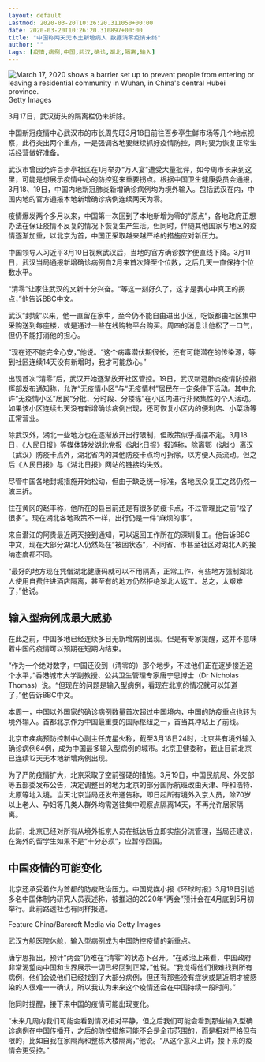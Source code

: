 ```yaml
---
layout: default
Lastmod: 2020-03-20T10:26:20.311050+00:00
date: 2020-03-20T10:26:20.310897+00:00
title: "中国称两天无本土新增病人 数据清零疫情未终"
author: ""
tags: [疫情,病例,中国,武汉,确诊,湖北,隔离,输入]
---
```


 ![March 17, 2020 shows a barrier set up to prevent people from entering or leaving a residential community in Wuhan, in China's central Hubei province.](https://images.weserv.nl/?url=https%3A//ichef.bbci.co.uk/news/320/cpsprodpb/13CB4/production/_111367018_gettyimages-1207638316.jpg) Getty Images 

3月17日，武汉街头的隔离栏仍未拆除。

中国新冠疫情中心武汉市的市长周先旺3月18日前往百步亭生鲜市场等几个地点视察，此行突出两个重点，一是强调各地要继续抓好疫情防控，同时要为恢复正常生活经营做好准备。

武汉市曾因允许百步亭社区在1月举办“万人宴”遭受大量批评，如今周市长来到这里，可能是想展示疫情中心的防控迎来重要拐点。根据中国卫生健康委员会通报，3月18、19日，中国内地新冠肺炎新增确诊病例均为境外输入。包括武汉在内，中国内地的官方通报本地新增确诊病例连续两天为零。

疫情爆发两个多月以来，中国第一次回到了本地新增为零的“原点”，各地政府正想办法在保证疫情不反复的情况下恢复生产生活。但同时，伴随其他国家与地区的疫情逐渐加重，以北京为首，中国正采取越来越严格的措施应对新压力。

中国领导人习近平3月10日视察武汉后，当地的官方确诊数字便直线下降。3月11日，武汉当局通报新增确诊病例自2月来首次降至个位数，之后几天一直保持个位数水平。

“清零”让家住武汉的文新十分兴奋。“等这一刻好久了，这才是我心中真正的拐点，”他告诉BBC中文。

武汉“封城”以来，他一直留在家中，至今仍不能自由进出小区，吃饭都由社区集中采购送到每座楼，或是通过一些在线购物平台购买。周四的消息让他松了一口气，但仍不能打消他的担心。

“现在还不能完全心安，”他说。“这个病毒潜伏期很长，还有可能潜在的传染源，等到社区连续14天没有新增时，我才可能放心。”

出现首次“清零”后，武汉开始逐渐放开社区管控。19日，武汉新冠肺炎疫情防控指挥部发布通知称，允许“无疫情小区”与“无疫情村”居民在一定条件下活动。其中允许“无疫情小区”居民“分批、分时段、分楼栋”在小区内进行非聚集性的个人活动。如果该小区连续七天没有新增确诊病例出现，还可恢复小区内的便利店、小菜场等正常营业。

除武汉外，湖北一些地方也在逐渐放开出行限制，但政策似乎摇摆不定。3月18日，《人民日报》等媒体转发湖北党报《湖北日报》报道称，除离鄂（湖北）离汉（武汉）防疫卡点外，湖北省内的其他防疫卡点均可拆除，以方便人员流动。但之后《人民日报》与《湖北日报》网站的链接均失效。

尽管中国各地封城措施开始松动，但由于缺乏统一标准，各地民众复工之路仍然一波三折。

住在黄冈的赵丰称，他所在的县目前还是有很多防疫卡点，不过管理比之前“松了很多”。现在湖北各地政策不一样，出行仍是一件“麻烦的事”。

来自潜江的阿贵最近两天接到通知，可以返回工作所在的深圳复工。他告诉BBC中文，现在大部分湖北人仍然处在“被困状态”，不同省、市甚至社区对湖北人的接纳态度都不同。

“最好的地方现在凭借湖北健康码就可以不用隔离，正常工作，有些地方强制湖北人使用自费住进酒店隔离，甚至有的地方仍然拒绝湖北人返工。总之，太艰难了，”他说。

输入型病例成最大威胁
----------

在此之前，中国多地已经连续多日无新增病例出现。但是有专家提醒，这并不意味着中国的疫情可以预期在短期内结束。

“作为一个绝对数字，中国还没到（清零的）那个地步，不过他们正在逐步接近这个水平，”香港城市大学副教授、公共卫生管理专家唐宁思博士（Dr Nicholas Thomas）说。“但现在的问题是输入型病例，看现在北京的情况就可以知道了，”他告诉BBC中文。

本周一，中国以外国家的确诊病例数量首次超过中国境内，中国的防疫重点也转为境外输入。首都北京作为中国最重要的国际枢纽之一，首当其冲站上了前线。

北京市疾病预防控制中心副主任庞星火称，截至3月18日24时，北京共有境外输入确诊病例64例，成为中国最多输入型病例的城市。北京卫健委称，截止目前北京已连续12天无本地新增病例出现。

为了严防疫情扩大，北京采取了空前强硬的措施。3月19日，中国民航局、外交部等五部委发布公告，决定调整目的地为北京的部分国际航班改由天津、呼和浩特、太原等地入境。当天北京当局还发布通告称，即日起所有境外入京人员，除70岁以上老人、孕妇等几类人群外均需送往集中观察点隔离14天，不再允许居家隔离。

此前，北京已经对所有从境外抵京人员在抵达后立即实施分流管理，当局还建议，在海外的留学生如果不是“十分必须”，应暂停回国。

中国疫情的可能变化
---------

北京还承受着作为首都的防疫政治压力。中国党媒小报《环球时报》3月19日引述多名中国体制内研究人员表述称，被推迟的2020年“两会”预计会在4月底到5月初举行。此前路透社也有同样报道。

Feature China/Barcroft Media via Getty Images

武汉方舱医院休舱，输入型病例成为中国防控疫情的新重点。

唐宁思指出，预计“两会”仍难在“清零”的状态下召开。“在政治上来看，中国政府非常渴望向中国和世界展示一切已经回到正常，”他说。“我觉得他们很难找到所有病例，他们会说他们已经找到了大部分病例，但还有那些没有症状或是近期才被感染的人很难一一确认，所以我认为未来这个疫情还会在中国持续一段时间。”

他同时提醒，接下来中国的疫情可能出现变化。

“未来几周内我们可能会看到情况相对平静，但之后我们可能会看到那些输入型确诊病例在中国传播开，之后的防控措施可能不会是全市范围的，而是相对严格但有限的，比如自我在家隔离和整栋大楼隔离，”他说。“从这个意义上讲，接下来的疫情会更受控。”

